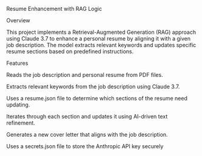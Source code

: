 Resume Enhancement with RAG Logic

Overview

This project implements a Retrieval-Augmented Generation (RAG) approach using Claude 3.7 to enhance a personal resume by aligning it with a given job description. The model extracts relevant keywords and updates specific resume sections based on predefined instructions.

Features

Reads the job description and personal resume from PDF files.

Extracts relevant keywords from the job description using Claude 3.7.

Uses a resume.json file to determine which sections of the resume need updating.

Iterates through each section and updates it using AI-driven text refinement.

Generates a new cover letter that aligns with the job description.

Uses a secrets.json file to store the Anthropic API key securely
